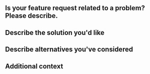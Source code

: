Is your feature request related to a problem? Please describe.
---
<!-- A clear and concise description of the problem/new feature. -->


Describe the solution you'd like
---
<!-- A clear and concise description of what you want to happen. -->


Describe alternatives you've considered
---
<!-- A clear and concise description of any alternative solutions or features you've considered. -->


Additional context
---
<!-- Add any other context or screenshots about the feature request here. -->
